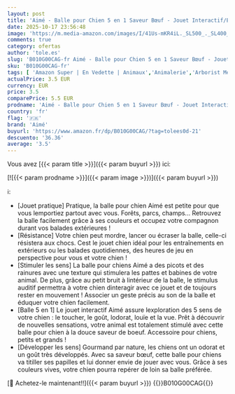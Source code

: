 ```yaml
---
layout: post
title: 'Aimé - Balle pour Chien 5 en 1 Saveur Bœuf - Jouet Interactif/Éducatif pour Développer et Stimuler les 5 Sens - Résistant Toutes Races et Tous Âges - Balle 6 cm'
date: 2025-10-17 23:56:48
image: 'https://m.media-amazon.com/images/I/41Us-mKR4iL._SL500_._SL400_.jpg'
comments: true
category: ofertas
author: 'tole.es'
slug: 'B010G00CAG-fr Aimé - Balle pour Chien 5 en 1 Saveur Bœuf - Jouet...'
sku: 'B010G00CAG-fr'
tags: [ 'Amazon Super | En Vedette | Animaux','Animalerie','Arborist Merchandising Root','Balles pour chiens','CML-Pets','Chiens','Jouets pour chiens','Les produits préférés de nos clients : Animalerie','Litière  et accessoires','Pets All','Pets Toys','Self Service','Special Features Stores','Ventes Flash','aimé','f15c17c4-8d71-4366-8efd-d3fa0ca6d621_0','f15c17c4-8d71-4366-8efd-d3fa0ca6d621_2001','f15c17c4-8d71-4366-8efd-d3fa0ca6d621_3301','f15c17c4-8d71-4366-8efd-d3fa0ca6d621_4101','f15c17c4-8d71-4366-8efd-d3fa0ca6d621_7401','node 2','🇫🇷', ]
actualPrice: 3.5 EUR
currency: EUR
price: 3.5
comparePrice: 5.5 EUR
prodname: 'Aimé - Balle pour Chien 5 en 1 Saveur Bœuf - Jouet Interactif/Éducatif pour Développer et Stimuler les 5 Sens - Résistant Toutes Races et Tous Âges - Balle 6 cm'
country: 'fr'
flag: '🇫🇷'
brand: 'Aimé'
buyurl: 'https://www.amazon.fr/dp/B010G00CAG/?tag=tolees0d-21'
descuento: '36.36'
average: '3.5'
---
```


Vous avez [{{< param title >}}]({{< param buyurl >}}) ici:

[![{{< param prodname >}}]({{< param image >}})]({{< param buyurl >}})

ℹ️:

- [Jouet pratique] Pratique, la balle pour chien Aimé est petite pour que vous lemportiez partout avec vous. Forêts, parcs, champs... Retrouvez la balle facilement grâce à ses couleurs et occupez votre compagnon durant vos balades extérieures !
- [Résistance] Votre chien peut mordre, lancer ou écraser la balle, celle-ci résistera aux chocs. Cest le jouet chien idéal pour les entraînements en extérieurs ou les balades quotidiennes, des heures de jeu en perspective pour vous et votre chien !
- [Stimuler les sens] La balle pour chiens Aimé a des picots et des rainures avec une texture qui stimulera les pattes et babines de votre animal. De plus, grâce au petit bruit à lintérieur de la balle, le stimulus auditif permettra à votre chien dinteragir avec ce jouet et de toujours rester en mouvement ! Associer un geste précis au son de la balle et éduquer votre chien facilement.
- [Balle 5 en 1] Le jouet interactif Aimé assure lexploration des 5 sens de votre chien : le toucher, le goût, lodorat, louïe et la vue. Prêt à découvrir de nouvelles sensations, votre animal est totalement stimulé avec cette balle pour chien à la douce saveur de boeuf. Accessoire pour chiens, petits et grands !
- [Développer les sens] Gourmand par nature, les chiens ont un odorat et un goût très développés. Avec sa saveur bœuf, cette balle pour chiens va titiller ses papilles et lui donner envie de jouer avec vous. Grâce à ses couleurs vives, votre chien pourra repérer de loin sa balle préférée.

[🛒 Achetez-le maintenant!!]({{< param buyurl >}})
{{<world>}}B010G00CAG{{</world>}}
